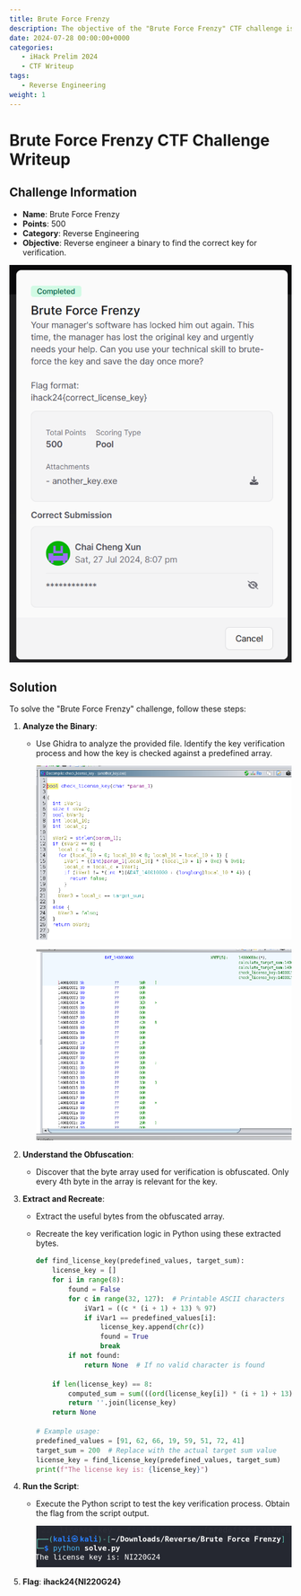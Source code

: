 ```yaml
---
title: Brute Force Frenzy
description: The objective of the "Brute Force Frenzy" CTF challenge is reverse engineer a binary to find the correct key for verification.
date: 2024-07-28 00:00:00+0000
categories:
   - iHack Prelim 2024
   - CTF Writeup
tags:
   - Reverse Engineering
weight: 1     
---
```

# Brute Force Frenzy CTF Challenge Writeup

## Challenge Information
- **Name**: Brute Force Frenzy
- **Points**: 500
- **Category**: Reverse Engineering
- **Objective**: Reverse engineer a binary to find the correct key for verification.

![Challenge](challenge.png)

## Solution
To solve the "Brute Force Frenzy" challenge, follow these steps:

1. **Analyze the Binary**:
   - Use Ghidra to analyze the provided file. Identify the key verification process and how the key is checked against a predefined array.


        ![Encryption](<ghidra encryption.png>) 


        ![Predefined Bytes](<predefined bytes.png>)

2. **Understand the Obfuscation**:
   - Discover that the byte array used for verification is obfuscated. Only every 4th byte in the array is relevant for the key.

3. **Extract and Recreate**:
   - Extract the useful bytes from the obfuscated array.
   - Recreate the key verification logic in Python using these extracted bytes.


        ```python
        def find_license_key(predefined_values, target_sum):
            license_key = []
            for i in range(8):
                found = False
                for c in range(32, 127):  # Printable ASCII characters
                    iVar1 = ((c * (i + 1) + 13) % 97)
                    if iVar1 == predefined_values[i]:
                        license_key.append(chr(c))
                        found = True
                        break
                if not found:
                    return None  # If no valid character is found

            if len(license_key) == 8:
                computed_sum = sum(((ord(license_key[i]) * (i + 1) + 13) % 97) for i in range(8))
                return ''.join(license_key)
            return None

        # Example usage:
        predefined_values = [91, 62, 66, 19, 59, 51, 72, 41]
        target_sum = 200  # Replace with the actual target sum value
        license_key = find_license_key(predefined_values, target_sum)
        print(f"The license key is: {license_key}")
        ```

4. **Run the Script**:
   - Execute the Python script to test the key verification process. Obtain the flag from the script output.



        ![Flag](flag.png)


5. **Flag**: **ihack24{NI220G24}**
